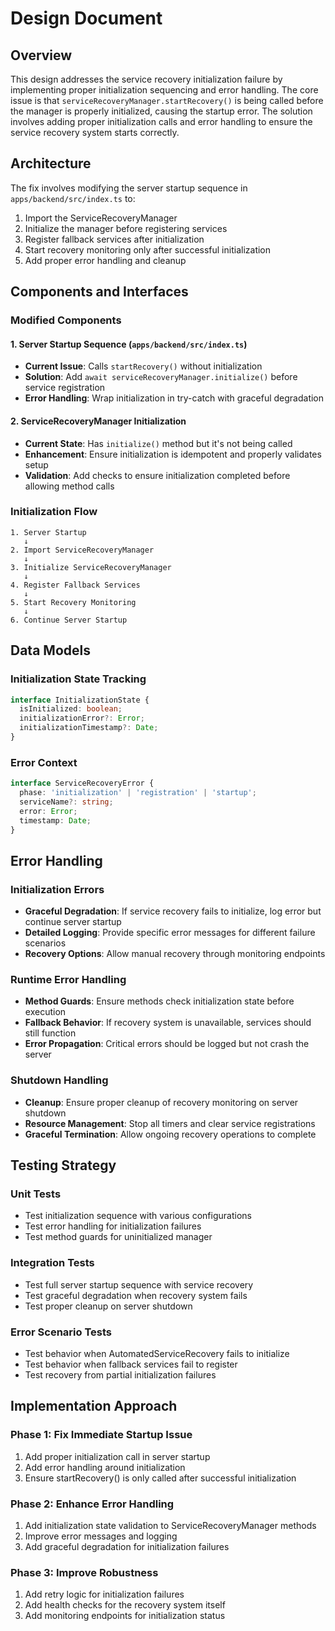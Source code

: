 # Design Document

## Overview

This design addresses the service recovery initialization failure by implementing proper initialization sequencing and error handling. The core issue is that `serviceRecoveryManager.startRecovery()` is being called before the manager is properly initialized, causing the startup error. The solution involves adding proper initialization calls and error handling to ensure the service recovery system starts correctly.

## Architecture

The fix involves modifying the server startup sequence in `apps/backend/src/index.ts` to:

1. Import the ServiceRecoveryManager
2. Initialize the manager before registering services
3. Register fallback services after initialization
4. Start recovery monitoring only after successful initialization
5. Add proper error handling and cleanup

## Components and Interfaces

### Modified Components

#### 1. Server Startup Sequence (`apps/backend/src/index.ts`)
- **Current Issue**: Calls `startRecovery()` without initialization
- **Solution**: Add `await serviceRecoveryManager.initialize()` before service registration
- **Error Handling**: Wrap initialization in try-catch with graceful degradation

#### 2. ServiceRecoveryManager Initialization
- **Current State**: Has `initialize()` method but it's not being called
- **Enhancement**: Ensure initialization is idempotent and properly validates setup
- **Validation**: Add checks to ensure initialization completed before allowing method calls

### Initialization Flow

```
1. Server Startup
   ↓
2. Import ServiceRecoveryManager
   ↓
3. Initialize ServiceRecoveryManager
   ↓
4. Register Fallback Services
   ↓
5. Start Recovery Monitoring
   ↓
6. Continue Server Startup
```

## Data Models

### Initialization State Tracking
```typescript
interface InitializationState {
  isInitialized: boolean;
  initializationError?: Error;
  initializationTimestamp?: Date;
}
```

### Error Context
```typescript
interface ServiceRecoveryError {
  phase: 'initialization' | 'registration' | 'startup';
  serviceName?: string;
  error: Error;
  timestamp: Date;
}
```

## Error Handling

### Initialization Errors
- **Graceful Degradation**: If service recovery fails to initialize, log error but continue server startup
- **Detailed Logging**: Provide specific error messages for different failure scenarios
- **Recovery Options**: Allow manual recovery through monitoring endpoints

### Runtime Error Handling
- **Method Guards**: Ensure methods check initialization state before execution
- **Fallback Behavior**: If recovery system is unavailable, services should still function
- **Error Propagation**: Critical errors should be logged but not crash the server

### Shutdown Handling
- **Cleanup**: Ensure proper cleanup of recovery monitoring on server shutdown
- **Resource Management**: Stop all timers and clear service registrations
- **Graceful Termination**: Allow ongoing recovery operations to complete

## Testing Strategy

### Unit Tests
- Test initialization sequence with various configurations
- Test error handling for initialization failures
- Test method guards for uninitialized manager

### Integration Tests
- Test full server startup sequence with service recovery
- Test graceful degradation when recovery system fails
- Test proper cleanup on server shutdown

### Error Scenario Tests
- Test behavior when AutomatedServiceRecovery fails to initialize
- Test behavior when fallback services fail to register
- Test recovery from partial initialization failures

## Implementation Approach

### Phase 1: Fix Immediate Startup Issue
1. Add proper initialization call in server startup
2. Add error handling around initialization
3. Ensure startRecovery() is only called after successful initialization

### Phase 2: Enhance Error Handling
1. Add initialization state validation to ServiceRecoveryManager methods
2. Improve error messages and logging
3. Add graceful degradation for initialization failures

### Phase 3: Improve Robustness
1. Add retry logic for initialization failures
2. Add health checks for the recovery system itself
3. Add monitoring endpoints for initialization status